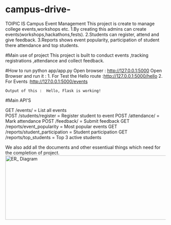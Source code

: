 # campus-drive-

TOIPIC IS Campus Event Management 
This project is create to manage college events,workshops etc. 
  1.By creating this admins can create events(workshops,hackathons,fests).
  2.Students can register, attend and give feedback.
  3.Reports shows event popularity, participation of student there attendance and top students. 
  
#Main use of project
  This project is built to conduct events ,tracking registrations ,attendance and  collect           feedback.

  #How to run 
   python app/app.py
   Open browser : http://127.0.0.1:5000
   Open Browser and run it : 1. For Test the Hello route :http://127.0.0.1:5000/hello
                             2. For Events               :http://127.0.0.1:5000/events

    Output of this :  Hello, Flask is working!

   #Main API'S  

   GET /events/  = List all events    
   POST /students/register = Register student to event
   POST /attendance/ = Mark attendance
   POST /feedback/ = Submit feedback
   GET /reports/event_popularity = Most popular events
   GET /reports/student_participation = Student participation
   GET /reports/top_students = Top 3 active students                

   We also add all the documents and other essentiual things which need for the completion of project. 
        <img width="641" height="201" alt="ER_ Diagram" src="https://github.com/user-attachments/assets/e2c5fdec-d967-462c-9ff6-2f1f056240ec" />
        

   
   
